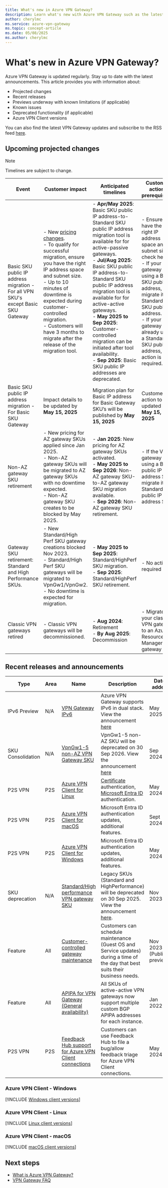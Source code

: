 ```yaml
---
title: What's new in Azure VPN Gateway?
description: Learn what's new with Azure VPN Gateway such as the latest release notes, known issues, bug fixes, deprecated functionality, and upcoming changes.
author: cherylmc
ms.service: azure-vpn-gateway
ms.topic: concept-article
ms.date: 05/08/2025
ms.author: cherylmc
---
```


# What's new in Azure VPN Gateway?

Azure VPN Gateway is updated regularly. Stay up to date with the latest announcements. This article provides you with information about:

* Projected changes
* Recent releases
* Previews underway with known limitations (if applicable)
* Known issues
* Deprecated functionality (if applicable)
* Azure VPN Client versions

You can also find the latest VPN Gateway updates and subscribe to the RSS feed [here](https://azure.microsoft.com/updates?filters=%5B%22VPN+Gateway%22%5D).

## Upcoming projected changes

> [!NOTE]
> Timelines are subject to change.

| Event | Customer impact| Anticipated timelines | Customer action/ prerequisites | Documentation | Announcement Links |
|---|---|---|---|---|---|
|Basic SKU public IP address migration - For all VPN SKU's except Basic SKU Gateway |- New [pricing changes](https://azure.microsoft.com/pricing/details/ip-addresses/).<br>- To qualify for successful migration, ensure you have the right IP address space and subnet size.<br>- Up to 10 minutes of downtime is expected during customer-controlled migration.<br>- Customers will have 3 months to migrate after the release of the migration tool.|- **Apr/May 2025**: Basic SKU public IP address-to-Standard SKU public IP address migration tool is available for for active-passive gateways.<br>- **Jul/Aug 2025**: Basic SKU public IP address-to-Standard SKU public IP address migration tool is available for for active-active gateways.<br>- **May 2025 to Sep 2025**: Customer-controlled migration can be initiated after tool availability.<br>- **Sep 2025**: Basic SKU public IP addresses are deprecated.  |- Ensure you have the right IP address space and subnet size, check here.<br>- If your VPN gateway is using a Basic SKU public IP address, migrate it to a Standard SKU public IP address.<br> - If your VPN gateway is already using a Standard SKU public IP address, no action is required.|Available when the migration tool is released. |[Basic SKU public IP address retirement](https://azure.microsoft.com/updates?id=upgrade-to-standard-sku-public-ip-addresses-in-azure-by-30-september-2025-basic-sku-will-be-retired) |
|Basic SKU public IP address migration - For Basic SKU Gateway | Impact details to be updated by **May 15, 2025** | Migration plan for Basic IP address for Basic Gateway SKU’s will be published by **May 15, 2025** | Customer action to be updated by **May 15, 2025** | Available when the migration details are released | [Basic SKU public IP address retirement](https://azure.microsoft.com/updates?id=upgrade-to-standard-sku-public-ip-addresses-in-azure-by-30-september-2025-basic-sku-will-be-retired) |
|Non-AZ gateway SKU retirement |- New pricing for AZ gateway SKUs applied since Jan 2025.<br>- Non-AZ gateway SKUs will be migrated to AZ gateway SKUs with no downtime expected.<br>- Non-AZ gateway SKU creates to be blocked by May 2025. |- **Jan 2025**: New pricing for AZ gateway SKUs activated.<br> - **May 2025 to Sep 2026**: Non-AZ gateway SKU-to-AZ gateway SKU migration available.<br> - **Sep 2026**: Non-AZ gateway SKU retirement.|- If the VPN gateway is using a Basic public IP address SKU, migrate it to a Standard public IP address SKU.|[VPN Gateway SKU consolidation and migration](gateway-sku-consolidation.md)| [Non-AZ gateway SKU retirement](https://azure.microsoft.com/updates?id=vpngw1-5-non-az-skus-will-be-retired-on-30-september-2026)|
|Gateway SKU retirement: Standard and High Performance SKUs.|- New Standard/High Perf SKU gateway creations blocked Nov 2023.<br> - Standard/High Perf SKU gateways will be migrated to VpnGw1/VpnGw2.<br> - No downtime is expected for migration.|- **May 2025 to Sep 2025**: Standard/HighPerf SKU migration.<br>- **Sep 2025**: Standard/HighPerf SKU retirement.| - No action required|[Working with VPN Gateway legacy SKUs](vpn-gateway-about-skus-legacy.md)|[Standard and HighPerf gateway SKU retirement](https://azure.microsoft.com/updates?id=standard-and-highperformance-vpn-gateway-skus-will-be-retired-on-30-september-2025)|
|Classic VPN gateways retired|- Classic VPN gateways will be decommissioned.|- **Aug 2024**: Retirement<br>- **By Aug 2025**: Decommission|- Migrate your classic VPN gateway to an Azure Resource Manager gateway|[VPN Gateway classic to Resource Manager migration](vpn-gateway-classic-resource-manager-migration.md)|[Classic resource retirement](https://azure.microsoft.com/updates?id=cloud-services-retirement-announcement)|


## Recent releases and announcements

| Type | Area | Name | Description | Date added | Limitations |
|---|---|---|---|---|---|
|IPv6 Preview | N/A | [VPN Gateway IPv6](ipv6-configuration.md) | Azure VPN Gateway supports IPv6 in dual stack. View the announcement [here](https://aka.ms/vpnipv6preview) | May 2025 | N/A |
|SKU Consolidation | N/A | [VpnGw1-5 non-AZ VPN Gateway SKU](gateway-sku-consolidation.md) | VpnGw1-5 non-AZ SKU will be deprecated on 30 Sep 2026. View the announcement [here](https://azure.microsoft.com/updates/v2/vpngw1-5-non-az-skus-will-be-retired-on-30-september-2026) | Sep 2024 | N/A |
| P2S VPN | P2S | [Azure VPN Client for Linux](#linux)| [Certificate](point-to-site-certificate-client-linux-azure-vpn-client.md) authentication, [Microsoft Entra ID ](point-to-site-entra-vpn-client-linux.md) authentication.| May 2024 | N/A|
| P2S VPN | P2S | [Azure VPN Client for macOS](#macos) | Microsoft Entra ID authentication updates, additional features.  | Sept 2024 | N/A|
| P2S VPN | P2S | [Azure VPN Client for Windows](#windows) | Microsoft Entra ID authentication updates, additional features.  | May 2024 | N/A|
|SKU deprecation  | N/A | [Standard/High performance VPN gateway SKU](vpn-gateway-about-skus-legacy.md#sku-deprecation) | Legacy SKUs (Standard and HighPerformance) will be deprecated on 30 Sep 2025. View the announcement [here](https://go.microsoft.com/fwlink/?linkid=2255127).  | Nov 2023 | N/A |
|Feature  | All | [Customer-controlled gateway maintenance](customer-controlled-gateway-maintenance.md) |Customers can schedule maintenance (Guest OS and Service updates) during a time of the day that best suits their business needs.  | Nov 2023 (Public preview)| See the [FAQ](vpn-gateway-vpn-faq.md#customer-controlled).
| Feature | All | [APIPA for VPN Gateway (General availability)](bgp-howto.md#2-create-testvnet1-gateway-with-bgp) | All SKUs of active-active VPN gateways now support multiple custom BGP APIPA addresses for each instance.  | Jan 2022 | N/A |
|P2S VPN| P2S| [Feedback Hub support for Azure VPN Client connections](feedback-hub-azure-vpn-client.md)  | Customers can use Feedback Hub to file a bug/allow feedback triage for Azure VPN Client connections. | May 2024| Windows 10, Windows 11 only|

### <a name="windows"></a>Azure VPN Client - Windows

[!INCLUDE [Windows client versions](../../includes/vpn-gateway-azure-vpn-client-windows-table.md)]

### <a name="linux"></a>Azure VPN Client - Linux

[!INCLUDE [Linux client versions](../../includes/vpn-gateway-azure-vpn-client-linux-table.md)]

### <a name="macos"></a>Azure VPN Client - macOS

[!INCLUDE [macOS client versions](../../includes/vpn-gateway-azure-vpn-client-macos-table.md)]

## Next steps

* [What is Azure VPN Gateway?](vpn-gateway-about-vpngateways.md)
* [VPN Gateway FAQ](vpn-gateway-vpn-faq.md)
